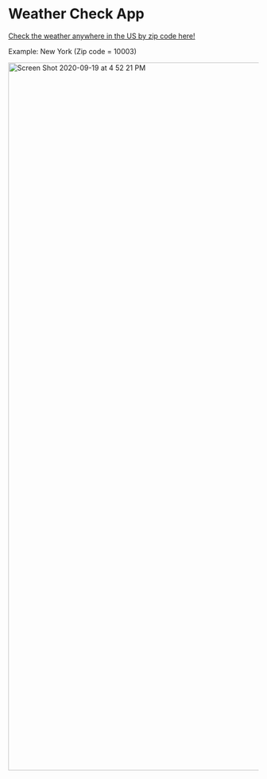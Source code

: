 # Weather Check App

[Check the weather anywhere in the US by zip code here!](https://weathercheck-app.herokuapp.com/)


Example: New York (Zip code = 10003)

<img width="1422" alt="Screen Shot 2020-09-19 at 4 52 21 PM" src="https://user-images.githubusercontent.com/43099371/93689058-e27c6e80-fa98-11ea-95dd-5a02cb8af546.png">



